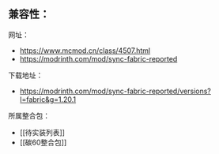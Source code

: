 兼容性：
- 

网址：
- https://www.mcmod.cn/class/4507.html
- https://modrinth.com/mod/sync-fabric-reported

下载地址：
- https://modrinth.com/mod/sync-fabric-reported/versions?l=fabric&g=1.20.1

所属整合包：
- [[待实装列表]]
- [[碳60整合包]]